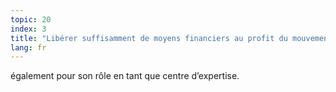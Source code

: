```yaml
---
topic: 20
index: 3
title: "Libérer suffisamment de moyens financiers au profit du mouvement LGBT, "
lang: fr
---
```

également pour son rôle en tant que centre d’expertise.
